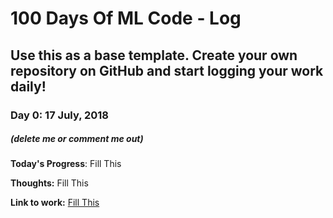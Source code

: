 # 100 Days Of ML Code - Log

## Use this as a base template. Create your own repository on GitHub and start logging your work daily!

### Day 0: 17 July, 2018
##### (delete me or comment me out)

**Today's Progress**: Fill This

**Thoughts:** Fill This

**Link to work:** [Fill This](http://www.github.com)
